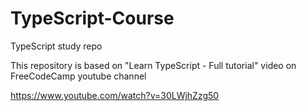 # TypeScript-Course
TypeScript study repo 

This repository is based on "Learn TypeScript - Full tutorial" video on FreeCodeCamp youtube channel

https://www.youtube.com/watch?v=30LWjhZzg50
